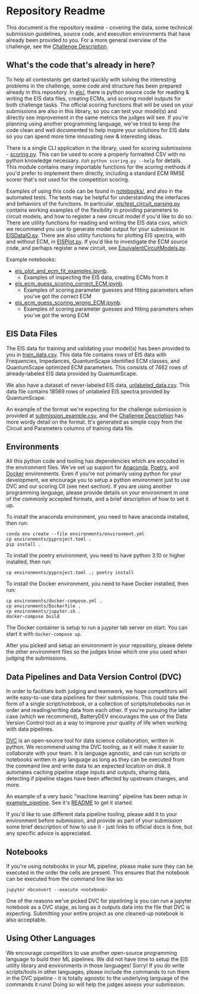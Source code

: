 # Repository Readme

This document is the repository readme - covering the data, some technical submission guidelines, source code, and execution environments that have already been provided to you. For a more general overview of the challenge, see the [Challenge Description](Challenge.md).

## What's the code that's already in here?

To help all contestants get started quickly with solving the interesting problems in the challenge, some code and structure has been prepared already in this repository. In [eis/](eis/), there is python source code for reading & writing the EIS data files, creating ECMs, and scoring model outputs for both challenge tasks. The official scoring functions that will be used on your submissions are also in this library, so you can test your model(s) and directly see improvement in the same metrics the judges will see. If you're planning using another programming language, we've tried to keep the code clean and well documented to help inspire your solutions for EIS data so you can spend more time innovating new & interesting ideas.

There is a single CLI application in the library, used for scoring submissions - [scoring.py](eis/scoring.py). This can be used to score a properly formatted CSV with no python knowledge necessary. run `python scoring.py --help` for details. This module contains many importable functions for the scoring methods if you'd prefer to implement them directly, including a standard ECM RMSE scorer that's not used for the competition scoring.  

Examples of using this code can be found in [notebooks/](notebooks/), and also in the automated tests. The tests may be helpful for understanding the interfaces and behaviors of the functions. In particular, [eis/test_circuit_parsing.py](eis/test_circuit_parsing.py) contains working examples of the flexibility in providing parameters to circuit models, and how to register a new circuit model if you'd like to do so. There are utility functions for reading and writing the EIS data csvs, which we recommend you use to generate model output for your submission in [EISDataIO.py](eis/EISDataIO.py). There are also utility functions for plotting EIS spectra, with and without ECM, in [EISPlot.py](eis/EISPlot.py). If you'd like to investigate the ECM source code, and perhaps register a new circuit, see [EquivalentCircuitModels.py](eis/EquivalentCircuitModels.py).

Example notebooks:

- [eis_plot_and_ecm_fit_examples.ipynb](notebooks/eis_plot_and_ecm_fit_examples.ipynb).
  - Examples of inspecting the EIS data, creating ECMs from it
- [eis_ecm_guess_scoring_correct_ECM.ipynb](notebooks/eis_ecm_guess_scoring_correct_ECM.ipynb).
  - Examples of scoring parameter guesses and fitting parameters when you've got the correct ECM
- [eis_ecm_guess_scoring_wrong_ECM.ipynb](notebooks/eis_ecm_guess_scoring_wrong_ECM.ipynb).
  - Examples of scoring parameter guesses and fitting parameters when you've got the wrong ECM

## EIS Data Files

The EIS data for training and validating your model(s) has been provided to you in [train_data.csv](train_data.csv). This data file contains rows of EIS data with Frequencies, Impedances, QuantumScape identified ECM classes, and QuantumScape optimized ECM parameters. This consists of 7462 rows of already-labeled EIS data provided by QuantumScape.

We also have a dataset of never-labeled EIS data, [unlabeled_data.csv](unlabeled_data.csv). This data file contains 18569 rows of unlabeled EIS spectra provided by QuantumScape.

An example of the format we're expecting for the challenge submission is provided at [submission_example.csv](submission_example.csv), and the [Challenge Description](Challenge.md) has more wordy detail on the format. It's generated as simple copy from the Circuit and Parameters columns of training data file.

## Environments

All this python code and tooling has dependencies which are encoded in the environment files. We've set up support for [Anaconda](https://anaconda.org/), [Poetry](https://python-poetry.org/), and [Docker](https://www.docker.com/) environments. Even if you're not primarily using python for your development, we encourage you to setup a python environment just to use DVC and our scoring ClI (see next section). If you are using another programming language, please provide details on your environment in one of the commonly accepted formats, and a brief description of how to set it up.

To install the anaconda environment, you need to have anaconda installed, then run:

```shell
conda env create --file environments/environment.yml
cp environments/pyproject.toml .
pip install .
```

To install the poetry environment, you need to have python 3.10 or higher installed, then run:

```shell
cp environments/pyproject.toml .; poetry install
```

To install the Docker environment, you need to have Docker installed, then run:

```shell
cp environments/docker-compose.yml .
cp environments/Dockerfile .
cp environments/jupyter.sh .
docker-compose build
```

The Docker container is setup to run a juypter lab server on start. You can start it with `docker-compose up`.

After you picked and setup an environment in your repository, please delete the other environment files so the judges know which one you used when judging the submissions.

## Data Pipelines and Data Version Control (DVC)

In order to facilitate both judging and teamwork, we hope competitors will write easy-to-use data pipelines for their submissions. This could take the form of a single script/notebook, or a collection of scripts/notebooks run in order and reading/writing data from each other. If you're pursuing the latter case (which we recommend), BatteryDEV encourages the use of the Data Version Control tool as a way to improve your quality of life when working with data pipelines.

[DVC](https://dvc.org/) is an open-source tool for data science collaboration, written in python. We recommend using the DVC tooling, as it will make it easier to collaborate with your team. It is language agnostic, and can run scripts or notebooks written in any language as long as they can be executed from the command line and write data to an expected location on disk. It automates caching pipeline stage inputs and outputs, sharing data, detecting if pipeline stages have been affected by upstream changes, and more.

An example of a very basic "machine learning" pipeline has been setup in [example_pipeline](example_pipeline/). See it's [README](example_pipeline/README.md) to get it started.

If you'd like to use different data pipeline tooling, please add it to your environment before submission, and provide as part of your submission some brief description of how to use it - just links to official docs is fine, but any specific advice is appreciated.

## Notebooks

If you're using notebooks in your ML pipeline, please make sure they can be executed in the order the cells are present. This ensures that the notebook can be executed from the command line like so:

```shell
jupyter nbconvert --execute <notebook>
```

One of the reasons we've picked DVC for pipelining is you can run a jupyter notebook as a DVC stage, as long as it outputs data into the file that DVC is expecting. Submitting your entire project as one cleaned-up notebook is also acceptable.

## Using Other Languages

We encourage competitors to use another open-source programming language to build their ML pipelines. We did not have time to setup the EIS utility library and environments in those languages! Sorry! If you do write scripts/tools in other languages, please include the commands to run them in the DVC pipeline - it is totally agnostic to the underlying language of the commands it runs! Doing so will help the judges assess your submission.
